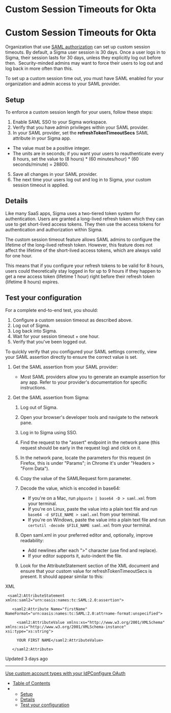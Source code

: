 # Custom Session Timeouts for Okta

# Custom Session Timeouts for Okta

Organization that use [SAML authorization](/docs/single-sign-on-with-saml) can set up custom session timeouts. By default, a Sigma user session is 30 days. Once a user logs in to Sigma, their session lasts for 30 days, unless they explicitly log out before then.  Security-minded admins may want to force their users to log out and log back in more often than this.

To set up a custom session time out, you must have SAML enabled for your organization and admin access to your SAML provider.

## Setup

To enforce a custom session length for your users, follow these steps:

1. Enable SAML SSO to your Sigma workspace.
2. Verify that you have admin privileges within your SAML provider.
3. In your SAML provider, set the **refreshTokenTimeoutSecs** SAML attribute in your Sigma app.

* The value must be a positive integer.
* The units are in seconds; if you want your users to reauthenticate every 8 hours, set the value to (8 hours) \* (60 minutes/hour) \* (60 seconds/minute) = 28800.

5. Save all changes in your SAML provider.
6. The next time your users log out and log in to Sigma, your custom session timeout is applied.

## Details

Like many SaaS apps, Sigma uses a two-tiered token system for authentication. Users are granted a long-lived refresh token which they can use to get short-lived access tokens. They then use the access tokens for authentication and authorization within Sigma.

The custom session timeout feature allows SAML admins to configure the lifetime of the long-lived refresh token. However, this feature does not affect the lifetime of the short-lived access tokens, which are always valid for one hour.

This means that if you configure your refresh tokens to be valid for 8 hours, users could theoretically stay logged in for up to 9 hours if they happen to get a new access token (lifetime 1 hour) right before their refresh token (lifetime 8 hours) expires.

## Test your configuration

For a complete end-to-end test, you should:

1. Configure a custom session timeout as described above.
2. Log out of Sigma.
3. Log back into Sigma.
4. Wait for your session timeout + one hour.
5. Verify that you've been logged out.

To quickly verify that you configured your SAML settings correctly, view your SAML assertion directly to ensure the correct value is set.

1. Get the SAML assertion from your SAML provider:

   * Most SAML providers allow you to generate an example assertion for any app. Refer to your provider's documentation for specific instructions.
2. Get the SAML assertion from Sigma:

   1. Log out of Sigma.
   2. Open your browser's developer tools and navigate to the network pane.
   3. Log in to Sigma using SSO.
   4. Find the request to the "assert" endpoint in the network pane (this request should be early in the request log) and click on it.
   5. In the network pane, locate the parameters for this request (in Firefox, this is under "Params"; in Chrome it's under "Headers > "Form Data").
   6. Copy the value of the SAMLRequest form parameter.
   7. Decode the value, which is encoded in base64:

      * If you're on a Mac, run `pbpaste | base64 -D > saml.xml` from your terminal.
      * If you're on Linux, paste the value into a plain text file and run `base64 -d $FILE_NAME > saml.xml` from your terminal.
      * If you're on Windows, paste the value into a plain text file and run `certutil -decode $FILE_NAME saml.xml` from your terminal.
   8. Open saml.xml in your preferred editor and, optionally, improve readability:

      * Add newlines after each ">" character (use find and replace).
      * If your editor supports it, auto-indent the file.
   9. Look for the AttributeStatement section of the XML document and ensure that your custom value for refreshTokenTimeoutSecs is present. It should appear similar to this:

XML

```
 <saml2:AttributeStatement xmlns:saml2="urn:oasis:names:tc:SAML:2.0:assertion">

   <saml2:Attribute Name="firstName" NameFormat="urn:oasis:names:tc:SAML:2.0:attrname-format:unspecified">

     <saml2:AttributeValue xmlns:xs="http://www.w3.org/2001/XMLSchema" xmlns:xsi="http://www.w3.org/2001/XMLSchema-instance" xsi:type="xs:string">

     YOUR FIRST NAME</saml2:AttributeValue>

   </saml2:Attribute>
```

Updated 3 days ago

---

[Use custom account types with your IdP](/docs/use-custom-account-types-with-your-idp)[Configure OAuth](/docs/configure-oauth)

* [Table of Contents](#)
* + [Setup](#setup)
  + [Details](#details)
  + [Test your configuration](#test-your-configuration)